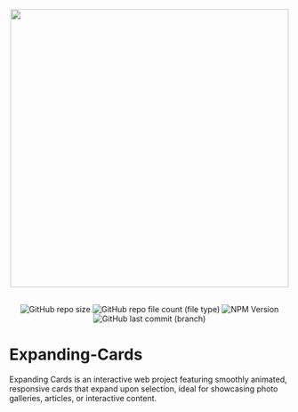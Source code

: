 <div align="center">
  <img src="https://github.com/yazansedih/Expanding-Cards/assets/137224224/c438e5a0-91de-4934-be3d-f1400a03af25" width=500px/>
  <br />
  <br />


 ![GitHub repo size](https://img.shields.io/github/repo-size/yazansedih/Expanding-Cards) ![GitHub repo file count (file type)](https://img.shields.io/github/directory-file-count/yazansedih/Expanding-Cards) ![NPM Version](https://img.shields.io/npm/v/npm) ![GitHub last commit (branch)](https://img.shields.io/github/last-commit/yazansedih/Expanding-Cards/main)
 
</div>  

<h1>Expanding-Cards</h1>
Expanding Cards is an interactive web project featuring smoothly animated, responsive cards that expand upon selection, ideal for showcasing photo galleries, articles, or interactive content.
